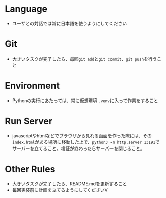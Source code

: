 # Language
- ユーザとの対話では常に日本語を使うようにしてください

# Git
- 大きいタスクが完了したら、毎回`git add`と`git commit`、`git push`を行うこと

# Environment
- Pythonの実行にあたっては、常に仮想環境 `.venv`に入って作業をすること

# Run Server
- javascriptやhtmlなどでブラウザから見れる画面を作った際には、その`index.html`がある場所に移動した上で、`python3 -m http.server 13191`でサーバーを立てること。検証が終わったらサーバーを閉じること。

# Other Rules
- 大きいタスクが完了したら、README.mdを更新すること
- 毎回実装前に計画を立てるようにしてくださいV